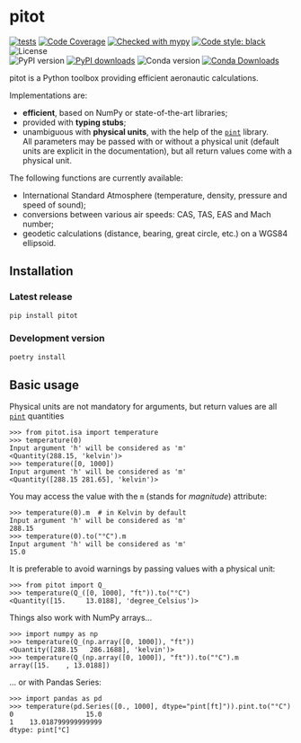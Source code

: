 # pitot

[![tests](https://github.com/atmdata/pitot/actions/workflows/run-tests.yml/badge.svg)](https://github.com/atmdata/pitot/actions/workflows/run-tests.yml)
[![Code Coverage](https://img.shields.io/codecov/c/github/atmdata/pitot.svg)](https://codecov.io/gh/atmdata/pitot)
[![Checked with mypy](https://img.shields.io/badge/mypy-checked-blue.svg)](https://mypy.readthedocs.io/)
[![Code style: black](https://img.shields.io/badge/code%20style-black-black.svg)](https://github.com/psf/black)
![License](https://img.shields.io/pypi/l/pitot.svg)\
![PyPI version](https://img.shields.io/pypi/v/pitot)
[![PyPI downloads](https://img.shields.io/pypi/dm/pitot)](https://pypi.org/project/pitot)
![Conda version](https://img.shields.io/conda/vn/conda-forge/pitot)
[![Conda Downloads](https://img.shields.io/conda/dn/conda-forge/pitot.svg)](https://anaconda.org/conda-forge/pitot)

pitot is a Python toolbox providing efficient aeronautic calculations.

Implementations are:

- **efficient**, based on NumPy or state-of-the-art libraries;
- provided with **typing stubs**;
- unambiguous with **physical units**, with the help of the [`pint`](https://pint.readthedocs.io/) library.  
  All parameters may be passed with or without a physical unit (default units are explicit in the documentation), but all return values come with a physical unit.

The following functions are currently available:

- International Standard Atmosphere (temperature, density, pressure and speed of sound);
- conversions between various air speeds: CAS, TAS, EAS and Mach number;
- geodetic calculations (distance, bearing, great circle, etc.) on a WGS84 ellipsoid.

## Installation

### Latest release

```sh
pip install pitot
```

### Development version

```sh
poetry install
```

## Basic usage

Physical units are not mandatory for arguments, but return values are all [`pint`](https://pint.readthedocs.io/) quantities

```pycon
>>> from pitot.isa import temperature
>>> temperature(0)
Input argument 'h' will be considered as 'm'
<Quantity(288.15, 'kelvin')>
>>> temperature([0, 1000])
Input argument 'h' will be considered as 'm'
<Quantity([288.15 281.65], 'kelvin')>
```

You may access the value with the `m` (stands for _magnitude_) attribute:

```pycon
>>> temperature(0).m  # in Kelvin by default
Input argument 'h' will be considered as 'm'
288.15
>>> temperature(0).to("°C").m
Input argument 'h' will be considered as 'm'
15.0
```

It is preferable to avoid warnings by passing values with a physical unit:

```pycon
>>> from pitot import Q_
>>> temperature(Q_([0, 1000], "ft")).to("°C")
<Quantity([15.     13.0188], 'degree_Celsius')>
```

Things also work with NumPy arrays...

```pycon
>>> import numpy as np
>>> temperature(Q_(np.array([0, 1000]), "ft"))
<Quantity([288.15   286.1688], 'kelvin')>
>>> temperature(Q_(np.array([0, 1000]), "ft")).to("°C").m
array([15.    , 13.0188])
```

... or with Pandas Series:

```pycon
>>> import pandas as pd
>>> temperature(pd.Series([0., 1000], dtype="pint[ft]")).pint.to("°C")
0                  15.0
1    13.018799999999999
dtype: pint[°C]
```
